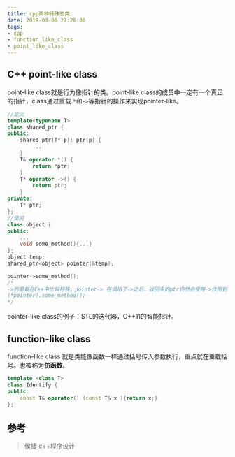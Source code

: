 ```yaml
---
title: cpp两种特殊的类
date: 2019-03-06 21:26:00
tags:
- cpp
- function_like_class
- point_like_class
---
```

## C++ point-like class

point-like class就是行为像指针的类。point-like class的成员中一定有一个真正的指针，class通过重载 `*`和`->`等指针的操作来实现pointer-like。

```cpp
//定义
template<typename T>
class shared_ptr {
public:
	shared_ptr(T* p): ptr(p) {
		...
	}
	T& operator *() {
		return *ptr;
	}
	T* operator ->() {
		return ptr;
	}
private:
	T* ptr;
};
//使用
class object {
public:
	...
	void some_method(){...}
};
object temp;
shared_ptr<object> pointer(&temp);

pointer->some_method(); 
/*
->的重载在C++中比较特殊，pointer-> 在调用了->之后，返回来的ptr仍然会使用->作用到some_method;
(*pointer).some_method();
*/
```
pointer-like class的例子：STL的迭代器，C++11的智能指针。

## function-like class

function-like class 就是类能像函数一样通过括号传入参数执行，重点就在重载括号。也被称为**仿函数**。
```cpp
template <class T>
class Identify {
public:
	const T& operator() (const T& x ){return x;}
};
```

## 参考
> 侯捷 c++程序设计
